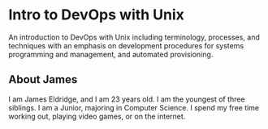 # Intro to DevOps with Unix
An introduction to DevOps with Unix including terminology, processes, and techniques with an emphasis on development procedures for systems programming and management, and automated provisioning.

## About James
I am James Eldridge, and I am 23 years old. I am the youngest of three siblings. I am a Junior, majoring in Computer Science. I spend my free time working out, playing video games, or on the internet.
